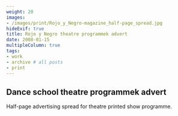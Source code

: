 ```yaml
---
weight: 20
images:
- /images/print/Rojo_y_Negro-magazine_half-page_spread.jpg
hideExif: true
title: Rojo y Negro theatre programmek advert
date: 2008-01-15
multipleColumn: true
tags:
- work
- archive # all posts
- print
---
```


## Dance school theatre programmek advert

Half-page advertising spread for theatre printed show programme.


